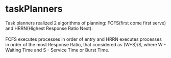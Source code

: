 # taskPlanners
Task planners realized 2 algorithms of planning: FCFS(first come first serve) and HRRN(Highest Response Ratio Next). <br><br>
FCFS executes processes in order of entry and HRRN executes processes in order of the most Response Ratio, that considered as (W+S)/S, where W - Waiting Time and S - Service Time or Burst Time.
